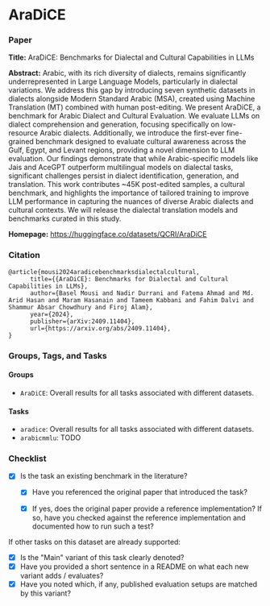 # AraDiCE

### Paper

**Title:** AraDiCE: Benchmarks for Dialectal and Cultural Capabilities in LLMs

**Abstract:** Arabic, with its rich diversity of dialects, remains significantly underrepresented in Large Language Models, particularly in dialectal variations. We address this gap by introducing seven synthetic datasets in dialects alongside Modern Standard Arabic (MSA), created using Machine Translation (MT) combined with human post-editing. We present AraDiCE, a benchmark for Arabic Dialect and Cultural Evaluation. We evaluate LLMs on dialect comprehension and generation, focusing specifically on low-resource Arabic dialects. Additionally, we introduce the first-ever fine-grained benchmark designed to evaluate cultural awareness across the Gulf, Egypt, and Levant regions, providing a novel dimension to LLM evaluation. Our findings demonstrate that while Arabic-specific models like Jais and AceGPT outperform multilingual models on dialectal tasks, significant challenges persist in dialect identification, generation, and translation. This work contributes ~45K post-edited samples, a cultural benchmark, and highlights the importance of tailored training to improve LLM performance in capturing the nuances of diverse Arabic dialects and cultural contexts. We will release the dialectal translation models and benchmarks curated in this study.

**Homepage:**
https://huggingface.co/datasets/QCRI/AraDiCE



### Citation

```
@article{mousi2024aradicebenchmarksdialectalcultural,
      title={{AraDiCE}: Benchmarks for Dialectal and Cultural Capabilities in LLMs},
      author={Basel Mousi and Nadir Durrani and Fatema Ahmad and Md. Arid Hasan and Maram Hasanain and Tameem Kabbani and Fahim Dalvi and Shammur Absar Chowdhury and Firoj Alam},
      year={2024},
      publisher={arXiv:2409.11404},
      url={https://arxiv.org/abs/2409.11404},
}
```

### Groups, Tags, and Tasks

#### Groups

* `AraDiCE`: Overall results for all tasks associated with different datasets.


#### Tasks

* `aradice`: Overall results for all tasks associated with different datasets.
* `arabicmmlu`: TODO


### Checklist

* [x] Is the task an existing benchmark in the literature?
  * [x] Have you referenced the original paper that introduced the task?
  * [x] If yes, does the original paper provide a reference implementation? If so, have you checked against the reference implementation and documented how to run such a test?


If other tasks on this dataset are already supported:
* [x] Is the "Main" variant of this task clearly denoted?
* [x] Have you provided a short sentence in a README on what each new variant adds / evaluates?
* [x] Have you noted which, if any, published evaluation setups are matched by this variant?
